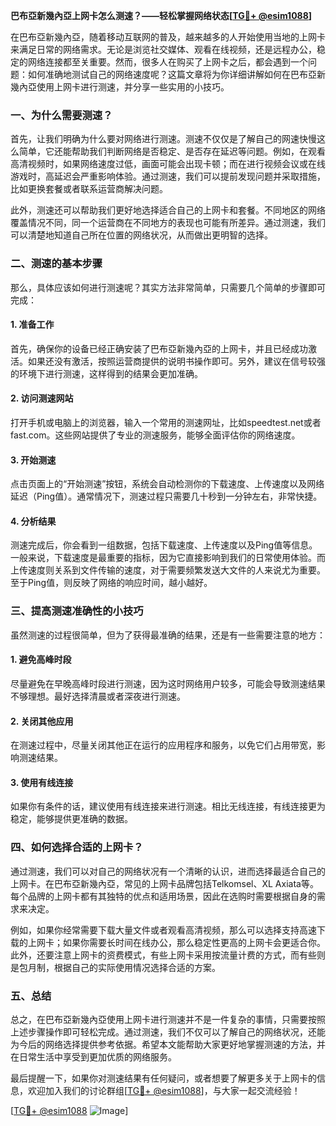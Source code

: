 **巴布亞新幾內亞上网卡怎么测速？——轻松掌握网络状态[[TG💪+ @esim1088](https://t.me/s/esim1088)]**

在巴布亞新幾內亞，随着移动互联网的普及，越来越多的人开始使用当地的上网卡来满足日常的网络需求。无论是浏览社交媒体、观看在线视频，还是远程办公，稳定的网络连接都至关重要。然而，很多人在购买了上网卡之后，都会遇到一个问题：如何准确地测试自己的网络速度呢？这篇文章将为你详细讲解如何在巴布亞新幾內亞使用上网卡进行测速，并分享一些实用的小技巧。

### 一、为什么需要测速？

首先，让我们明确为什么要对网络进行测速。测速不仅仅是了解自己的网速快慢这么简单，它还能帮助我们判断网络是否稳定、是否存在延迟等问题。例如，在观看高清视频时，如果网络速度过低，画面可能会出现卡顿；而在进行视频会议或在线游戏时，高延迟会严重影响体验。通过测速，我们可以提前发现问题并采取措施，比如更换套餐或者联系运营商解决问题。

此外，测速还可以帮助我们更好地选择适合自己的上网卡和套餐。不同地区的网络覆盖情况不同，同一个运营商在不同地方的表现也可能有所差异。通过测速，我们可以清楚地知道自己所在位置的网络状况，从而做出更明智的选择。

### 二、测速的基本步骤

那么，具体应该如何进行测速呢？其实方法非常简单，只需要几个简单的步骤即可完成：

#### 1. 准备工作

首先，确保你的设备已经正确安装了巴布亞新幾內亞的上网卡，并且已经成功激活。如果还没有激活，按照运营商提供的说明书操作即可。另外，建议在信号较强的环境下进行测速，这样得到的结果会更加准确。

#### 2. 访问测速网站

打开手机或电脑上的浏览器，输入一个常用的测速网址，比如speedtest.net或者fast.com。这些网站提供了专业的测速服务，能够全面评估你的网络速度。

#### 3. 开始测速

点击页面上的“开始测速”按钮，系统会自动检测你的下载速度、上传速度以及网络延迟（Ping值）。通常情况下，测速过程只需要几十秒到一分钟左右，非常快捷。

#### 4. 分析结果

测速完成后，你会看到一组数据，包括下载速度、上传速度以及Ping值等信息。一般来说，下载速度是最重要的指标，因为它直接影响到我们的日常使用体验。而上传速度则关系到文件传输的速度，对于需要频繁发送大文件的人来说尤为重要。至于Ping值，则反映了网络的响应时间，越小越好。

### 三、提高测速准确性的小技巧

虽然测速的过程很简单，但为了获得最准确的结果，还是有一些需要注意的地方：

#### 1. 避免高峰时段

尽量避免在早晚高峰时段进行测速，因为这时网络用户较多，可能会导致测速结果不够理想。最好选择清晨或者深夜进行测速。

#### 2. 关闭其他应用

在测速过程中，尽量关闭其他正在运行的应用程序和服务，以免它们占用带宽，影响测速结果。

#### 3. 使用有线连接

如果你有条件的话，建议使用有线连接来进行测速。相比无线连接，有线连接更为稳定，能够提供更准确的数据。

### 四、如何选择合适的上网卡？

通过测速，我们可以对自己的网络状况有一个清晰的认识，进而选择最适合自己的上网卡。在巴布亞新幾內亞，常见的上网卡品牌包括Telkomsel、XL Axiata等。每个品牌的上网卡都有其独特的优点和适用场景，因此在选购时需要根据自身的需求来决定。

例如，如果你经常需要下载大量文件或者观看高清视频，那么可以选择支持高速下载的上网卡；如果你需要长时间在线办公，那么稳定性更高的上网卡会更适合你。此外，还要注意上网卡的资费模式，有些上网卡采用按流量计费的方式，而有些则是包月制，根据自己的实际使用情况选择合适的方案。

### 五、总结

总之，在巴布亞新幾內亞使用上网卡进行测速并不是一件复杂的事情，只需要按照上述步骤操作即可轻松完成。通过测速，我们不仅可以了解自己的网络状况，还能为今后的网络选择提供参考依据。希望本文能帮助大家更好地掌握测速的方法，并在日常生活中享受到更加优质的网络服务。

最后提醒一下，如果你对测速结果有任何疑问，或者想要了解更多关于上网卡的信息，欢迎加入我们的讨论群组[[TG💪+ @esim1088](https://t.me/s/esim1088)]，与大家一起交流经验！

[[TG💪+ @esim1088](https://t.me/s/esim1088) ![Image](https://i.postimg.cc/4NQfJmqS/Snipaste-2025-05-13-00-14-12.png)]